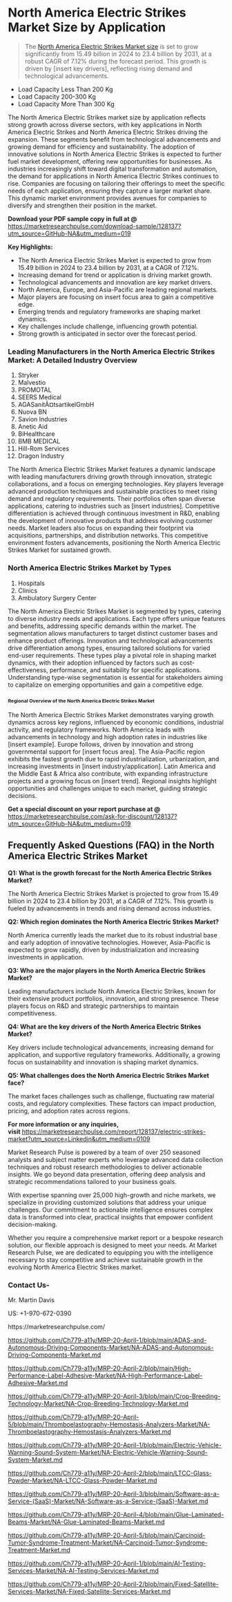 <h1>North America Electric Strikes Market&nbsp;Size by Application</h1><blockquote><p>The <a href="https://marketresearchpulse.com/download-sample/128137?utm_source=GitHub-NA&amp;utm_medium=019">North America Electric Strikes Market size</a> is set to grow significantly from 15.49 billion in 2024 to 23.4 billion by 2031, at a robust CAGR of 7.12% during the forecast period. This growth is driven by [insert key drivers], reflecting rising demand and technological advancements.</p></blockquote><ul><li>Load Capacity Less Than 200 Kg<li> Load Capacity 200-300 Kg<li> Load Capacity More Than 300 Kg</li></ul><p>The North America Electric Strikes market size by application reflects strong growth across diverse sectors, with key applications in North America Electric Strikes and North America Electric Strikes driving the expansion. These segments benefit from technological advancements and growing demand for efficiency and sustainability. The adoption of innovative solutions in North America Electric Strikes is expected to further fuel market development, offering new opportunities for businesses. As industries increasingly shift toward digital transformation and automation, the demand for applications in North America Electric Strikes continues to rise. Companies are focusing on tailoring their offerings to meet the specific needs of each application, ensuring they capture a larger market share. This dynamic market environment provides avenues for companies to diversify and strengthen their position in the market.</p><p><strong>Download your PDF sample copy in full at @ </strong><a href="https://marketresearchpulse.com/download-sample/128137?utm_source=GitHub-NA&amp;utm_medium=019">https://marketresearchpulse.com/download-sample/128137?utm_source=GitHub-NA&amp;utm_medium=019</a></p><p><strong>Key Highlights: </strong></p><ul><li>The North America Electric Strikes Market is expected to grow from 15.49 billion in 2024 to 23.4 billion by 2031, at a CAGR of 7.12%.</li><li>Increasing demand for trend or application is driving market growth.</li><li>Technological advancements and innovation are key market drivers.</li><li>North America, Europe, and Asia-Pacific are leading regional markets.</li><li>Major players are focusing on insert focus area to gain a competitive edge.</li><li>Emerging trends and regulatory frameworks are shaping market dynamics.</li><li>Key challenges include challenge, influencing growth potential.</li><li>Strong growth is anticipated in sector over the forecast period.</li></ul><h3>Leading Manufacturers in the North America Electric Strikes Market: A Detailed Industry Overview</h3><ol><li>Stryker</li><li>Malvestio</li><li>PROMOTAL</li><li>SEERS Medical</li><li>AGASanitÃ¤tsartikelGmbH</li><li>Nuova BN</li><li>Savion Industries</li><li>Anetic Aid</li><li>BiHealthcare</li><li>BMB MEDICAL</li><li>Hill-Rom Services</li><li>Dragon Industry</li></ol><div class="flex max-w-full flex-col flex-grow"><div class="min-h-8 text-message flex w-full flex-col items-end gap-2 whitespace-normal break-words [.text-message+&amp;]:mt-5" dir="auto" data-message-author-role="assistant" data-message-id="fd8432e4-4910-450d-b182-61b7bfb0a01f" data-message-model-slug="gpt-4o"><div class="flex w-full flex-col gap-1 empty:hidden first:pt-[3px]"><div class="markdown prose w-full break-words dark:prose-invert light"><p>The North America Electric Strikes Market features a dynamic landscape with leading manufacturers driving growth through innovation, strategic collaborations, and a focus on emerging technologies. Key players leverage advanced production techniques and sustainable practices to meet rising demand and regulatory requirements. Their portfolios often span diverse applications, catering to industries such as [insert industries]. Competitive differentiation is achieved through continuous investment in R&amp;D, enabling the development of innovative products that address evolving customer needs. Market leaders also focus on expanding their footprint via acquisitions, partnerships, and distribution networks. This competitive environment fosters advancements, positioning the North America Electric Strikes Market for sustained growth.</p></div></div></div></div><h3>North America Electric Strikes Market by Types</h3><ol><li>Hospitals<li> Clinics<li> Ambulatory Surgery Center</li></ol><div class="flex max-w-full flex-col flex-grow"><div class="min-h-8 text-message flex w-full flex-col items-end gap-2 whitespace-normal break-words [.text-message+&amp;]:mt-5" dir="auto" data-message-author-role="assistant" data-message-id="084470be-0bb7-4664-bddf-5156b4f41249" data-message-model-slug="gpt-4o-mini"><div class="flex w-full flex-col gap-1 empty:hidden first:pt-[3px]"><div class="markdown prose w-full break-words dark:prose-invert light"><p>The North America Electric Strikes Market is segmented by types, catering to diverse industry needs and applications. Each type offers unique features and benefits, addressing specific demands within the market. The segmentation allows manufacturers to target distinct customer bases and enhance product offerings. Innovation and technological advancements drive differentiation among types, ensuring tailored solutions for varied end-user requirements. These types play a pivotal role in shaping market dynamics, with their adoption influenced by factors such as cost-effectiveness, performance, and suitability for specific applications. Understanding type-wise segmentation is essential for stakeholders aiming to capitalize on emerging opportunities and gain a competitive edge.</p></div></div></div></div><h3><span style="font-size: 11px;">Regional Overview of the North America Electric Strikes Market</span></h3><div class="flex max-w-full flex-col flex-grow"><div class="min-h-8 text-message flex w-full flex-col items-end gap-2 whitespace-normal break-words [.text-message+&amp;]:mt-5" dir="auto" data-message-author-role="assistant" data-message-id="e9038762-ce64-4e30-91c9-9bd413514231" data-message-model-slug="gpt-4o-mini"><div class="flex w-full flex-col gap-1 empty:hidden first:pt-[3px]"><div class="markdown prose w-full break-words dark:prose-invert light"><p>The North America Electric Strikes Market demonstrates varying growth dynamics across key regions, influenced by economic conditions, industrial activity, and regulatory frameworks. North America leads with advancements in technology and high adoption rates in industries like [insert example]. Europe follows, driven by innovation and strong governmental support for [insert focus area]. The Asia-Pacific region exhibits the fastest growth due to rapid industrialization, urbanization, and increasing investments in [insert industry/application]. Latin America and the Middle East &amp; Africa also contribute, with expanding infrastructure projects and a growing focus on [insert trend]. Regional insights highlight opportunities and challenges unique to each market, guiding strategic decisions.</p></div></div></div></div><p><strong>Get a special discount on your report purchase at @ </strong><a href="https://marketresearchpulse.com/ask-for-discount/128137?utm_source=GitHub-NA&amp;utm_medium=019">https://marketresearchpulse.com/ask-for-discount/128137?utm_source=GitHub-NA&amp;utm_medium=019</a></p><h2>Frequently Asked Questions (FAQ) in the North America Electric Strikes Market</h2><p><strong>Q1: What is the growth forecast for the North America Electric Strikes Market?</strong></p><p>The North America Electric Strikes Market is projected to grow from 15.49 billion in 2024 to 23.4 billion by 2031, at a CAGR of 7.12%. This growth is fueled by advancements in trends and rising demand across industries.</p><p><strong>Q2: Which region dominates the North America Electric Strikes Market?</strong></p><p>North America currently leads the market due to its robust industrial base and early adoption of innovative technologies. However, Asia-Pacific is expected to grow rapidly, driven by industrialization and increasing investments in application.</p><p><strong>Q3: Who are the major players in the North America Electric Strikes Market?</strong></p><p>Leading manufacturers include North America Electric Strikes, known for their extensive product portfolios, innovation, and strong presence. These players focus on R&amp;D and strategic partnerships to maintain competitiveness.</p><p><strong>Q4: What are the key drivers of the North America Electric Strikes Market?</strong></p><p>Key drivers include technological advancements, increasing demand for application, and supportive regulatory frameworks. Additionally, a growing focus on sustainability and innovation is shaping market dynamics.</p><p><strong>Q5: What challenges does the North America Electric Strikes Market face?</strong></p><p>The market faces challenges such as challenge, fluctuating raw material costs, and regulatory complexities. These factors can impact production, pricing, and adoption rates across regions.</p><p><strong>For more information or any inquiries, visit&nbsp;</strong><a href="https://marketresearchpulse.com/report/128137/electric-strikes-market?utm_source=Linkedin&utm_medium=0109">https://marketresearchpulse.com/report/128137/electric-strikes-market?utm_source=Linkedin&utm_medium=0109</a></p><p>Market Research Pulse is powered by a team of over 250 seasoned analysts and subject matter experts who leverage advanced data collection techniques and robust research methodologies to deliver actionable insights. We go beyond data presentation, offering deep analysis and strategic recommendations tailored to your business goals.</p><p>With expertise spanning over 25,000 high-growth and niche markets, we specialize in providing customized solutions that address your unique challenges. Our commitment to actionable intelligence ensures complex data is transformed into clear, practical insights that empower confident decision-making.</p><p>Whether you require a comprehensive market report or a bespoke research solution, our flexible approach is designed to meet your needs. At Market Research Pulse, we are dedicated to equipping you with the intelligence necessary to stay competitive and achieve sustainable growth in the evolving North America Electric Strikes market.</p><h3><strong>Contact Us-</strong></h3><p>Mr. Martin Davis</p><p>US: +1-970-672-0390</p><p>https://marketresearchpulse.com/</p><p><a href="https://github.com/Ch779-a11y/MRP-20-April-1/blob/main/ADAS-and-Autonomous-Driving-Components-Market/NA-ADAS-and-Autonomous-Driving-Components-Market.md">https://github.com/Ch779-a11y/MRP-20-April-1/blob/main/ADAS-and-Autonomous-Driving-Components-Market/NA-ADAS-and-Autonomous-Driving-Components-Market.md</a></p><p><a href="https://github.com/Ch779-a11y/MRP-20-April-2/blob/main/High-Performance-Label-Adhesive-Market/NA-High-Performance-Label-Adhesive-Market.md">https://github.com/Ch779-a11y/MRP-20-April-2/blob/main/High-Performance-Label-Adhesive-Market/NA-High-Performance-Label-Adhesive-Market.md</a></p><p><a href="https://github.com/Ch779-a11y/MRP-20-April-3/blob/main/Crop-Breeding-Technology-Market/NA-Crop-Breeding-Technology-Market.md">https://github.com/Ch779-a11y/MRP-20-April-3/blob/main/Crop-Breeding-Technology-Market/NA-Crop-Breeding-Technology-Market.md</a></p><p><a href="https://github.com/Ch779-a11y/MRP-20-April-5/blob/main/Thromboelastography-Hemostasis-Analyzers-Market/NA-Thromboelastography-Hemostasis-Analyzers-Market.md">https://github.com/Ch779-a11y/MRP-20-April-5/blob/main/Thromboelastography-Hemostasis-Analyzers-Market/NA-Thromboelastography-Hemostasis-Analyzers-Market.md</a></p><p><a href="https://github.com/Ch779-a11y/MRP-20-April-1/blob/main/Electric-Vehicle-Warning-Sound-System-Market/NA-Electric-Vehicle-Warning-Sound-System-Market.md">https://github.com/Ch779-a11y/MRP-20-April-1/blob/main/Electric-Vehicle-Warning-Sound-System-Market/NA-Electric-Vehicle-Warning-Sound-System-Market.md</a></p><p><a href="https://github.com/Ch779-a11y/MRP-20-April-2/blob/main/LTCC-Glass-Powder-Market/NA-LTCC-Glass-Powder-Market.md">https://github.com/Ch779-a11y/MRP-20-April-2/blob/main/LTCC-Glass-Powder-Market/NA-LTCC-Glass-Powder-Market.md</a></p><p><a href="https://github.com/Ch779-a11y/MRP-20-April-3/blob/main/Software-as-a-Service-(SaaS)-Market/NA-Software-as-a-Service-(SaaS)-Market.md">https://github.com/Ch779-a11y/MRP-20-April-3/blob/main/Software-as-a-Service-(SaaS)-Market/NA-Software-as-a-Service-(SaaS)-Market.md</a></p><p><a href="https://github.com/Ch779-a11y/MRP-20-April-4/blob/main/Glue-Laminated-Beams-Market/NA-Glue-Laminated-Beams-Market.md">https://github.com/Ch779-a11y/MRP-20-April-4/blob/main/Glue-Laminated-Beams-Market/NA-Glue-Laminated-Beams-Market.md</a></p><p><a href="https://github.com/Ch779-a11y/MRP-20-April-5/blob/main/Carcinoid-Tumor-Syndrome-Treatment-Market/NA-Carcinoid-Tumor-Syndrome-Treatment-Market.md">https://github.com/Ch779-a11y/MRP-20-April-5/blob/main/Carcinoid-Tumor-Syndrome-Treatment-Market/NA-Carcinoid-Tumor-Syndrome-Treatment-Market.md</a></p><p><a href="https://github.com/Ch779-a11y/MRP-20-April-1/blob/main/AI-Testing-Services-Market/NA-AI-Testing-Services-Market.md">https://github.com/Ch779-a11y/MRP-20-April-1/blob/main/AI-Testing-Services-Market/NA-AI-Testing-Services-Market.md</a></p><p><a href="https://github.com/Ch779-a11y/MRP-20-April-2/blob/main/Fixed-Satellite-Services-Market/NA-Fixed-Satellite-Services-Market.md">https://github.com/Ch779-a11y/MRP-20-April-2/blob/main/Fixed-Satellite-Services-Market/NA-Fixed-Satellite-Services-Market.md</a></p>
